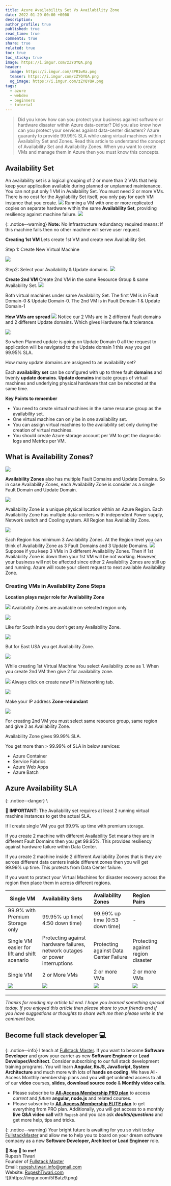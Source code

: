 ```yaml
---
title: Azure Availability Set Vs Availability Zone
date: 2022-01-29 00:00 +0000
description:
author_profile: true
published: true
read_time: true
comments: true
share: true
related: true
toc: true
toc_sticky: true
image: https://i.imgur.com/zZYQYQA.png
header:
  image: https://i.imgur.com/3PR1wRa.png
  teaser: https://i.imgur.com/zZYQYQA.png
  og_image: https://i.imgur.com/zZYQYQA.png
tags:
  - azure
  - webdev
  - beginners
  - tutorial
---
```


> Did you know how can you protect your business against software or hardware disaster within Azure data-center? Did you also know how can you protect your services against data-center disasters? Azure guaranty to provide 99.99% SLA while using virtual machines within Availability Set and Zones. Read this article to understand the concept of Availability Set and Availability Zones. When you want to create VMs and manage them in Azure then you must know this concepts.

## Availability Set

An availability set is a logical grouping of 2 or more than 2 VMs that help keep your application available during planned or unplanned maintenance. You can not put only 1 VM in Availability Set. You must need 2 or more VMs. There is no cost for the Availability Set itself, you only pay for each VM instance that you create.
![](https://imgur.com/hnmcfGV.png)
Running a VM with one or more replicated copies on separate hardware within the same **Availability Set**, providing resiliency against machine failure.
![](https://imgur.com/Xgq1UgZ.png)

{: .notice--warning}
**Note:** No Infrastructure redundancy required means: If this machine fails then no other machine will serve user request.

**Creating 1st VM**
Lets create 1st VM and create new Availability Set.

Step 1: Create New Virtual Machine

![](https://imgur.com/yqGEUAC.png)

Step2: Select your Availability & Update domains.
![](https://imgur.com/3u1Qgbl.png)

**Create 2nd VM**
Create 2nd VM in the same Resource Group & same Availability Set.
![](https://i.imgur.com/E9TtkWY.png)

Both virtual machines under same Availability Set. The first VM is in Fault Domain-0 & Update Domain-0. The 2nd VM is in Fault Domain-1 & Update Domain-1

**How VMs are spread**
![](https://i.imgur.com/x1heVqQ.png)
Notice our 2 VMs are in 2 different Fault domains and 2 different Update domains. Which gives Hardware fault tolerance.

![](https://imgur.com/FmgxQu5.png)

So when Planned update is going on Update Domain 0 all the request to application will be navigated to the Update domain 1 this way you get 99.95% SLA.

How many update domains are assigned to an availability set?

Each **availability set** can be configured with up to three fault **domains** and twenty **update domains**. **Update domains** indicate groups of virtual machines and underlying physical hardware that can be rebooted at the same time.

**Key Points to remember**

- You need to create virtual machines in the same resource group as the availability set.
- One virtual machine can only be in one availability set.
- You can assign virtual machines to the availability set only during the creation of virtual machines.
- You should create Azure storage account per VM to get the diagnostic logs and Metrics per VM.

## What is Availability Zones?

![](https://i.imgur.com/nUp33NS.png)

**Availability Zones** also has multiple Fault Domains and Update Domains. So in case Availability Zones, each Availability Zone is consider as a single Fault Domain and Update Domain.

![](https://i.imgur.com/HcY2l6z.png)

Availability Zone is a unique physical location within an Azure Region. Each Availability Zone has multiple data-centers with independent Power supply, Network switch and Cooling system. All Region has Availability Zone.

![](https://i.imgur.com/mCvNCTS.png)

Each Region has minimum 3 Availability Zones. At the Region level you can think of Availability Zone as 3 Fault Domains and 3 Update Domains.
![](https://i.imgur.com/M9JL273.png)
Suppose if you keep 3 VMs in 3 different Availability Zones. Then if 1st Availability Zone is down then your 1st VM will be not working. However, your business will not be affected since other 2 Availability Zones are still up and running. Azure will route your client request to next available Availability Zone.

### Creating VMs in Availability Zone Steps

**Location plays major role for Availability Zone**

![](https://imgur.com/d0xEETa.png)
Availability Zones are available on selected region only.

![](https://i.imgur.com/yV0V4wv.png)

Like for South India you don't get any Availability Zone.

![](https://i.imgur.com/Afc28fF.png)

But for East USA you get Availability Zone.

![](https://i.imgur.com/P2QDFHy.png)

While creating 1st Virtual Machine You select Availability zone as 1. When you create 2nd VM then give 2 for availability zone.

![](https://i.imgur.com/ydfA67F.png)
Always click on create new IP in Networking tab.

![](https://i.imgur.com/eUDNYd2.png)

Make your IP address **Zone-redundant**

![](https://i.imgur.com/rwkuRg5.png)

For creating 2nd VM you must select same resource group, same region and give 2 as Availability Zone.

Availability Zone gives 99.99% SLA.

You get more than > 99.99% of SLA in below services:

- Azure Container
- Service Fabrics
- Azure Web Apps
- Azure Batch

## Azure Availability SLA

{: .notice--danger} \

🔔 **IMPORTANT**: The Availability set requires at least 2 running virtual machine instances to get the actual SLA.

If I create single VM you get 99.9% up time with premium storage.

If you create 2 machine with different Availability Set means they are in different Fault Domains then you get 99.95%. This provides resiliency against hardware failure within Data Center.

If you create 2 machine inside 2 different Availability Zones that is they are across different data centers inside different zones then you will get 99.99% up time. This protects from Data Center failure.

If you want to protect your Virtual Machines for disaster recovery across the region then place them in across different regions.

| Single VM                                    | Availability Sets                                                            | Availability Zones                     | Region Pairs                       |
| -------------------------------------------- | :--------------------------------------------------------------------------- | :------------------------------------- | :--------------------------------- |
| 99.9% with Premium Storage only              | 99.95% up time( 4:50 down time)                                              | 99.99% up time (0:53 down time)        | -                                  |
| Single VM easier for lift and shift scenario | Protecting against hardware failures, network outages or power interruptions | Protecting against Data Center Failure | Protecting against region disaster |
| Single VM                                    | 2 or More VMs                                                                | 2 or more VMs                          | 2 or more VMs                      |
| ![](https://imgur.com/vKlJkWt.png)           | ![](https://imgur.com/YS2YNDx.png)                                           | ![](https://imgur.com/qPsYLLC.png)     | ![](https://imgur.com/bJlTzJr.png) |

---

_Thanks for reading my article till end. I hope you learned something special today. If you enjoyed this article then please share to your friends and if you have suggestions or thoughts to share with me then please write in the comment box._

## Become full stack developer 💻

{: .notice--info}
I teach at [Fullstack Master](https://www.fullstackmaster.net). If you want to become **Software Developer** and grow your carrier as new **Software Engineer** or **Lead Developer/Architect**. Consider subscribing to our full stack development training programs. You will learn **Angular, RxJS, JavaScript, System Architecture** and much more with lots of **hands on coding**. We have All-Access Monthly membership plans and you will get unlimited access to all of our **video** courses, **slides**, **download source code** & **Monthly video calls**.

- Please subscribe to **[All-Access Membership PRO plan](https://www.fullstackmaster.net/pro)** to access _current_ and _future_ **angular, node.js** and related courses.
- Please subscribe to **[All-Access Membership ELITE plan](https://www.fullstackmaster.net/elite)** to get everything from PRO plan. Additionally, you will get access to a monthly **live Q&A video call** with `Rupesh` and you can ask **_doubts/questions_** and get more help, tips and tricks.

{: .notice--warning}
Your bright future is awaiting for you so visit today [FullstackMaster](www.fullstackmaster.net) and allow me to help you to board on your dream software company as a new **Software Developer, Architect or Lead Engineer** role.

<div class="notice--success">
<strong>💖 Say 👋 to me!</strong>
<br>Rupesh Tiwari
<br>Founder of <a href="https://www.fullstackmaster.net">Fullstack Master </a>
<br>Email: <a href="mailto:rupesh.tiwari.info@gmail.com?subject=Hi">rupesh.tiwari.info@gmail.com</a>
<br>Website: <a href="https://www.rupeshtiwari.com">RupeshTiwari.com </a>
</div>
![](https://imgur.com/5fBatz9.png)
